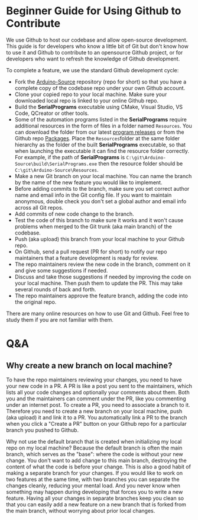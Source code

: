 # Beginner Guide for Using Github to Contribute

We use Github to host our codebase and allow open-source development. This guide is for developers who know a little bit of Git but don't know how to use it and Github to contribute to an opensource Github project, or for developers who want to refresh the knowledge of Github development.

To complete a feature, we use the standard Github development cycle:
- Fork the [Arduino-Source](https://github.com/PokemonAutomation/Arduino-Source/tree/main/SerialPrograms/Source) repository (repo for short) so that you have a complete copy of the codebase repo under your own Github account.
- Clone your copied repo to your local machine. Make sure your downloaded local repo is linked to your online Github repo.
- Build the **SerialPrograms** executable using CMake, Visual Studio, VS Code, QCreator or other tools.
- Some of the automation programs listed in the **SerialPrograms** require additional resources in the form of files in a folder named `Resources`. You can download the folder from our latest [program releases](https://github.com/PokemonAutomation/ComputerControl/releases) or from the Github repo [Packages](https://github.com/PokemonAutomation/Packages).
Place the `Resources`folder at the same folder hierarchy as the folder of the built **SerialPrograms** executable, so that when launching the executable it can find the resource folder correctly. For example, if the path of **SerialPrograms** is `C:\git\Arduino-Source\build\SerialPrograms.exe` then the resource folder should be `C:\git\Arduino-Source\Resources`.
- Make a new Git branch on your local machine. You can name the branch by the name of the new feature you would like to implement.
- Before adding commits to the branch, make sure you set correct author name and email info in the Git config file. If you want to maintain anonymous, double check you don't set a global author and email info across all Git repos.
- Add commits of new code change to the branch.
- Test the code of this branch to make sure it works and it won't cause problems when merged to the Git trunk (aka main branch) of the codebase.
- Push (aka upload) this branch from your local machine to your Github repo.
- On Github, send a pull request (PR for short) to notify our repo maintainers that a feature development is ready for review.
- The repo maintainers review the new code in the branch, comment on it and give some suggestions if needed.
- Discuss and take those suggestions if needed by improving the code on your local machine. Then push them to update the PR. This may take several rounds of back and forth.
- The repo maintainers approve the feature branch, adding the code into the original repo.

There are many online resources on how to use Git and Github. Feel free to study them if you are not familiar with them.

# Q&A

## Why create a new branch on local machine?

To have the repo maintainers reviewing your changes, you need to have your new code in a PR. A PR is like a post you sent to the maintainers, which lists all your code changes and optionally your comments about them. Both you and the maintainers can comment under the PR, like you commenting under an internet post. To create a PR, you need to associate a branch to it. Therefore you need to create a new branch on your local machine, push (aka upload) it and link it to a PR. You automatically link a PR to the branch when you click a "Create a PR" button on your Github repo for a particular branch you pushed to Github.

Why not use the default branch that is created when initializing my local repo on my local machine? Because the default branch is often the main branch, which serves as the "base": where the code is without your new change. You don't want to add change to this main branch, destroying the content of what the code is before your change.
This is also a good habit of making a separate branch for your changes. If you would like to work on two features at the same time, with two branches you can separate the changes cleanly, reducing your mental load. And you never know when something may happen during developing that forces you to write a new feature. Having all your changes in separate branches keep you clean so that you can easily add a new feature on a new branch that is forked from the main branch, without worrying about prior local changes.